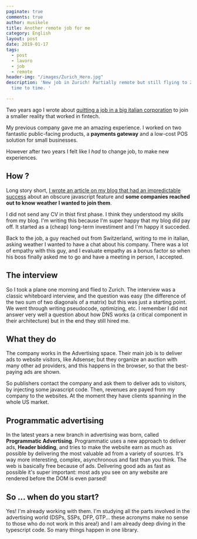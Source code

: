 ```yaml
---
paginate: true
comments: true
author: musikele
title: Another remote job for me
category: English
layout: post
date: 2019-01-17
tags:
  - post
  - lavoro
  - job
  - remote
header-img: "/images/Zurich_Hero.jpg"
description: 'New job in Zurich! Partially remote but still flying to Zurich from
  time to time. '

---
```

Two years ago I wrote about [quitting a job in a big italian corporation]({{site.baseurl}}/2016/06/cambio-lavoro-alla-scoperta-del-remote-working/) to join a smaller reality that worked in fintech. 

My previous company gave me an amazing experience. I worked on two fantastic public-facing products, a **payments gateway** and a low-cost POS solution for small businesses. 

However after two years I felt like I _had_ to change job, to make new experiences. 

## How ? 

Long story short, [I wrote an article on my blog that had an impredictable success]({{site.baseurl}}/2018/09/19/Javascript-chiamare-funzioni-senza-usare-parentesi-(what!).html) about an obscure javascript feature and **some companies reached out to know weather I wanted to join them**. 

I did not send any CV in thist first phase. I think they understood my skills from my blog. I'm writing this because I'm super happy that my blog did pay off. It started as a (cheap) long-term investiment and I'm happy it succeded. 

Back to the job, a guy reached out from Switzerland, writing to me in italian, asking weather I wanted to have a chat about his company. There was a lot of empathy with this guy, and I evaluate empathy as a bonus factor so when his boss finally asked me to go and have a meeting in person, I accepted. 

## The interview 

So I took a plane one morning and flied to Zurich.  The interview was a classic whiteboard interview, and the question was easy (the difference of the two sum of two diagonals of a matrix) but this was just a starting point. We went through writing pseudocode, optimizing, etc. I remember I did not answer very well a question about how DNS works (a critical component in their architecture) but in the end they still hired me. 

## What they do

The company works in the Advertising space. Their main job is to deliver ads to website visitors, like Adsense; but they organize an auction with many other ad providers, and this happens in the browser, so that the best-paying ads are shown. 

So publishers contact the company and ask them to deliver ads to visitors, by injecting some javascript code. Then, revenues are payed from my company to the websites. At the moment they have clients spanning in the whole US market. 

## Programmatic advertising 

In the latest years a new branch in advertising was born, called **Programmatic Advertising**. Programmatic uses a new approach to deliver ads, **Header bidding**, and tries to make the website earn as much as possible by delivering the most valuable ad from a variety of sources. It's way more interesting, complex, asynchronous and fast than you think. The web is basically free because of ads. Delivering good ads as fast as possible it's super important: most ads you see on any website are rendered before the DOM is even parsed! 

## So ... when do you start? 

Yes! I'm already working with them. I'm studying all the parts involved in the advertising world (DSPs, SSPs, DFP, GTP... these acronyms make no sense to those who do not work in this area!) and I am already deep diving in the typescript code. So many things happen in one library.
